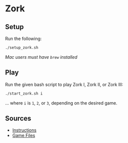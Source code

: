 # Zork

## Setup

Run the following:

```bash
./setup_zork.sh
```

*Mac users must have `brew` installed*

## Play

Run the given bash script to play Zork I, Zork II, or Zork III:

```bash
./start_zork.sh i
```

... where `i` is `1`, `2`, or `3`, depending on the desired game.

## Sources

- [Instructions](https://www.eugenemdavis.com/playing-zork-linux-frotz.html) 
- [Game Files](http://www.infocom-if.org/downloads/downloads.html)
